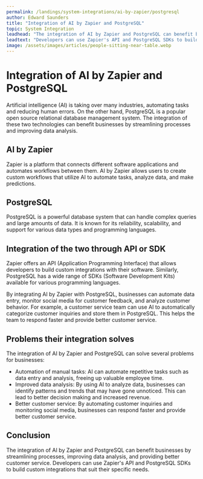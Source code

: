 ```yaml
---
permalink: /landings/system-integrations/ai-by-zapier/postgresql
author: Edward Saunders
title: "Integration of AI by Zapier and PostgreSQL"
topic: System Integration
leadhead: "The integration of AI by Zapier and PostgreSQL can benefit businesses by streamlining processes, improving data analysis, and providing better customer service"
leadtext: "Developers can use Zapier's API and PostgreSQL SDKs to build custom integrations that suit their specific needs."
image: /assets/images/articles/people-sitting-near-table.webp
---
```

<div class="arttext">	<h1>Integration of AI by Zapier and PostgreSQL</h1>
	<p>Artificial intelligence (AI) is taking over many industries, automating tasks and reducing human errors. On the other hand, PostgreSQL is a popular open source relational database management system. The integration of these two technologies can benefit businesses by streamlining processes and improving data analysis.</p>
	<h2>AI by Zapier</h2>
	<p>Zapier is a platform that connects different software applications and automates workflows between them. AI by Zapier allows users to create custom workflows that utilize AI to automate tasks, analyze data, and make predictions.</p>
	<h2>PostgreSQL</h2>
	<p>PostgreSQL is a powerful database system that can handle complex queries and large amounts of data. It is known for its reliability, scalability, and support for various data types and programming languages.</p>
	<h2>Integration of the two through API or SDK</h2>
	<p>Zapier offers an API (Application Programming Interface) that allows developers to build custom integrations with their software. Similarly, PostgreSQL has a wide range of SDKs (Software Development Kits) available for various programming languages.</p>
	<p>By integrating AI by Zapier with PostgreSQL, businesses can automate data entry, monitor social media for customer feedback, and analyze customer behavior. For example, a customer service team can use AI to automatically categorize customer inquiries and store them in PostgreSQL. This helps the team to respond faster and provide better customer service.</p>
	<h2>Problems their integration solves</h2>
	<p>The integration of AI by Zapier and PostgreSQL can solve several problems for businesses:</p>
	<ul>
		<li>Automation of manual tasks: AI can automate repetitive tasks such as data entry and analysis, freeing up valuable employee time.</li>
		<li>Improved data analysis: By using AI to analyze data, businesses can identify patterns and trends that may have gone unnoticed. This can lead to better decision making and increased revenue.</li>
		<li>Better customer service: By automating customer inquiries and monitoring social media, businesses can respond faster and provide better customer service.</li>
	</ul>
	<h2>Conclusion</h2>
	<p>The integration of AI by Zapier and PostgreSQL can benefit businesses by streamlining processes, improving data analysis, and providing better customer service. Developers can use Zapier's API and PostgreSQL SDKs to build custom integrations that suit their specific needs.</p>
</div>